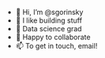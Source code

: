 - 👋 Hi, I’m @sgorinsky
- 👀 I like building stuff
- 🌱 Data science grad
- 💞️ Happy to collaborate
- 📫 To get in touch, email!

<!---
sgorinsky/sgorinsky is a ✨ special ✨ repository because its `README.md` (this file) appears on your GitHub profile.
You can click the Preview link to take a look at your changes.
--->
